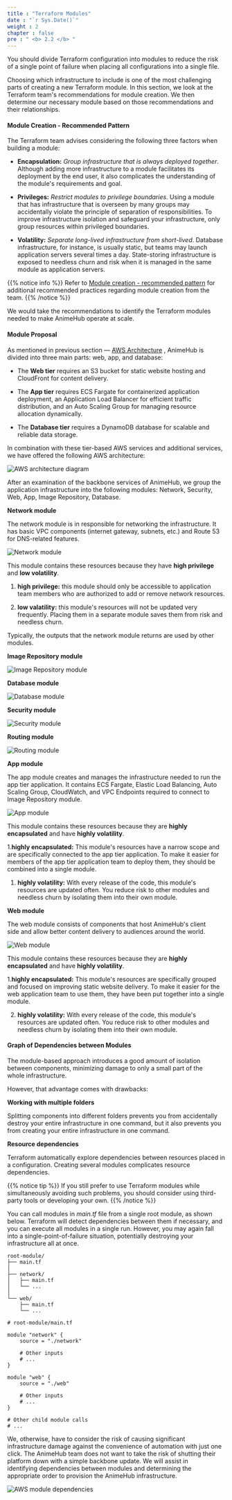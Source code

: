 ```yaml
---
title : "Terraform Modules"
date : "`r Sys.Date()`"
weight : 2
chapter : false
pre : " <b> 2.2 </b> "
---
```


You should divide Terraform configuration into modules to reduce the risk of a single point of failure when placing all configurations into a single file.

Choosing which infrastructure to include is one of the most challenging parts of creating a new Terraform module. In this section, we look at the Terraform team's recommendations for module creation. We then determine our necessary module based on those recommendations and their relationships.

#### Module Creation - Recommended Pattern

The Terraform team advises considering the following three factors when building a module:

- **Encapsulation:** *Group infrastructure that is always deployed together*.
Although adding more infrastructure to a module facilitates its deployment by the end user, it also complicates the understanding of the module's requirements and goal.

- **Privileges:** *Restrict modules to privilege boundaries*.
Using a module that has infrastructure that is overseen by many groups may accidentally violate the principle of separation of responsibilities. To improve infrastructure isolation and safeguard your infrastructure, only group resources within privileged boundaries.

- **Volatility:** *Separate long-lived infrastructure from short-lived*.
Database infrastructure, for instance, is usually static, but teams may launch application servers several times a day. State-storing infrastructure is exposed to needless churn and risk when it is managed in the same module as application servers.

{{% notice info %}}
Refer to [Module creation - recommended pattern](https://developer.hashicorp.com/terraform/tutorials/modules/pattern-module-creation) for additional recommended practices regarding module creation from the team.
{{% /notice %}}

We would take the recommendations to identify the Terraform modules needed to make AnimeHub operate at scale.

#### Module Proposal

As mentioned in previous section — [AWS Architecture](../1-AWS-Architecture/) , AnimeHub is divided into three main parts: web, app, and database: 

- The **Web tier** requires an S3 bucket for static website hosting and CloudFront for content delivery.

- The **App tier** requires ECS Fargate for containerized application deployment, an Application Load Balancer for efficient traffic distribution, and an Auto Scaling Group for managing resource allocation dynamically.

- The **Database tier** requires a DynamoDB database for scalable and reliable data storage.

In combination with these tier-based AWS services and additional services, we have offered the following AWS architecture:

![AWS architecture diagram](/images/2/2/0001.svg?featherlight=false&width=100pc)

After an examination of the backbone services of AnimeHub, we group the application infrastructure into the following modules: Network, Security, Web, App, Image Repository, Database.

**Network module**

The network module is in responsible for networking the infrastructure. It has basic VPC components (internet gateway, subnets, etc.) and Route 53 for DNS-related features. 

![Network module](/images/2/2/0002.svg?featherlight=false&width=37pc)

This module contains these resources because they have **high privilege** and **low volatility**.

1. **high privilege:** this module should only be accessible to application team members who are authorized to add or remove network resources.

2. **low valatility:** this module's resources will not be updated very frequently. Placing them in a separate module saves them from risk and needless churn.

Typically, the outputs that the network module returns are used by other modules.

**Image Repository module**

![Image Repository module](/images/2/2/0003.svg?featherlight=false&width=37pc)

**Database module**

![Database module](/images/2/2/0004.svg?featherlight=false&width=37pc)

**Security module**

![Security module](/images/2/2/0005.svg?featherlight=false&width=37pc)

**Routing module**

![Routing module](/images/2/2/0006.svg?featherlight=false&width=37pc)

**App module**

The app module creates and manages the infrastructure needed to run the app tier application. It contains ECS Fargate, Elastic Load Balancing, Auto Scaling Group, CloudWatch, and VPC Endpoints required to connect to Image Repository module.

![App module](/images/2/2/0007.svg?featherlight=false&width=37pc)

This module contains these resources because they are **highly encapsulated** and have **highly volatility**.

1.**highly encapsulated:** This module's resources have a narrow scope and are specifically connected to the app tier application. To make it easier for members of the app tier application team to deploy them, they should be combined into a single module.

1. **highly volatility:** With every release of the code, this module's resources are updated often. You reduce risk to other modules and needless churn by isolating them into their own module.

**Web module**

The web module consists of components that host AnimeHub's client side and allow better content delivery to audiences around the world.

![Web module](/images/2/2/0008.svg?featherlight=false&width=37pc)

This module contains these resources because they are **highly encapsulated** and have **highly volatility**.

1.**highly encapsulated:** This module's resources are specifically grouped and focused on improving static website delivery. To make it easier for the web application team to use them, they have been put together into a single module.


2. **highly volatility:** With every release of the code, this module's resources are updated often. You reduce risk to other modules and needless churn by isolating them into their own module.

#### Graph of Dependencies between Modules

The module-based approach introduces a good amount of isolation between components, minimizing damage to only a small part of the whole infrastructure.

However, that advantage comes with drawbacks:

**Working with multiple folders**

Splitting components into different folders prevents you from accidentally destroy your entire infrastructure in one command, but it also prevents you from creating your entire infrastructure in one command.

**Resource dependencies**

Terraform automatically explore dependencies between resources placed in a configuration. Creating several modules complicates resource dependencies.

{{% notice tip %}}
If you still prefer to use Terraform modules while simultaneously avoiding such problems, you should consider using third-party tools or developing your own.
{{% /notice %}}

You can call modules in *main.tf* file from a single root module, as shown below. Terraform will detect dependencies between them if necessary, and you can execute all modules in a single run. However, you may again fall into a single-point-of-failure situation, potentially destroying your infrastructure all at once.

```git
root-module/
├── main.tf
│
├── network/
│   ├── main.tf
│   └── ...
│
└── web/
    ├── main.tf
    └── ...
```


```hcl
# root-module/main.tf

module "network" {
    source = "./network"

    # Other inputs
    # ...
}

module "web" {
    source = "./web"
    
    # Other inputs
    # ...
}

# Other child module calls
# ...

```

We, otherwise, have to consider the risk of causing significant infrastructure damage against the convenience of automation with just one click. The AnimeHub team does not want to take the risk of shutting their platform down with a simple backbone update. We will assist in identifying dependencies between modules and determining the appropriate order to provision the AnimeHub infrastructure.

![AWS module dependencies](/images/2/2/00010.svg?featherlight=false&width=37pc)

